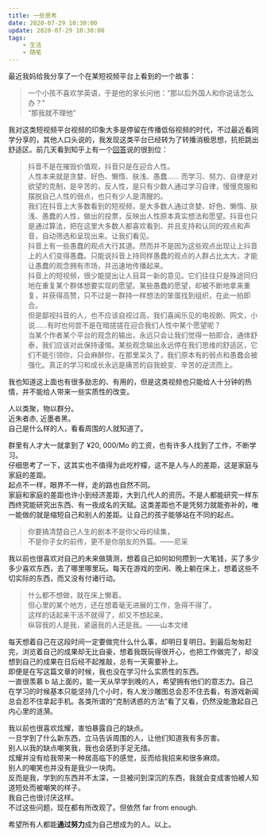 ```yaml
---
title: 一些思考
date: 2020-07-29 10:30:00
update: 2020-07-29 10:30:00
tags:
    - 生活
    - 随笔
---
```


最近我妈给我分享了一个在某短视频平台上看到的一个故事：
> 一个小孩不喜欢学英语，于是他的家长问他：“那以后外国人和你说话怎么办？”  
> “那我就不理他”

我对这类短视频平台视频的印象大多是停留在传播低俗视频的时代，不过最近看同学分享的，其他人口头说的，我发现这类平台已经转为了转播消极思想，抗拒跳出舒适区。前几天看到知乎上有一个[回答](https://www.zhihu.com/question/338971582/answer/1230056719)说的很到位：
> 抖音不是在摧毁价值观，抖音只是在迎合人性。  
> 人性本来就是贪婪、好色、懒惰、肤浅、愚蠢……
> 而学习、努力、自律是对欲望的克制，是辛苦的，反人性，是只有少数人通过学习自律，慢慢克服和摆脱自己人性的弱点，也只有少人是清醒的。  
> 我们在抖音上大多数看到的短视频，是大多数人通过贪婪、好色、懒惰、肤浅、愚蠢的人性，做出的投票，反映出人性原本真实想法和愿望。抖音也只是通过算法，把在这里大多数人都喜欢看到、并且支持和认同的观点和声音，自动筛选和呈现出来。让我们看见。  
> 抖音上有一些愚蠢的观点大行其道。然而并不是因为这些观点出现让上抖音上的人们变得愚蠢。只能说抖音上持同样愚蠢的观点的人群占比太大，才能让愚蠢的观念拥有市场，并迅速地传播起来。  
> 抖音上的短视频，很少能提出让人目耳一新的意见。它们往往只是殊途同归地在重复某个群体想要实现的愿望。某些愚蠢的愿望，却被不断地拿来重复，并获得高赞，只不过是一群持一样想法的笨蛋找到组织，在此一拍即合。  
> 但是鄙视抖音的人，也不应该自视过高，我们喜闻乐见的电视剧、网文，小说……有时也何尝不是在暗搓搓在迎合我们人性中某个愿望呢？  
> 当某个作者某个平台的观念的输出，永远只会让我们觉得一拍即合，通体舒泰，我们应该对此保持谨惕。某些观念输出永远停在我们思维的舒适区，它们不能引领你，只会麻醉你，在那里呆久了，我们原本有的弱点和愚蠢会被强化。真正的学习和成长永远是痛苦的自我蜕变、辛苦的逆流而上。

我也知道这上面也有很多励志的、有用的，但是这类视频也只能给人十分钟的热情，并不能给人带来一些实质性的改变。  

人以类聚，物以群分。  
近朱者赤, 近墨者黑。  
自己是什么样的人，看看周围的人就知道了。

群里有人才大一就拿到了 ¥20, 000/Mo 的工资，也有许多人找到了工作，不断学习。  
仔细思考了一下，这其实也不值得为此吃柠檬，这不是人与人的差距，这是家庭与家庭的差距。  
起点不一样，眼界不一样，走的路也自然不同。  
家庭和家庭的差距也许小到经济差距，大到几代人的资历。不是人都能研究一样东西终究能研究出东西、有一夜成名的天赋。这类差距也不是凭努力就能弥补的，唯一能做的就是缩短自己和别人的差距。让自己的孩子能够站在不同的起点。

> 你要搞清楚自己人生的剧本不是你父母的续集，  
> 不是你子女的前传，更不是你朋友的外篇。——尼采

我以前也很喜欢对自己的未来做猜测，想着自己如何如何攒到一大笔钱，买了多少多少喜欢东西，去了哪里哪里玩。每天在游戏的空闲、晚上躺在床上，想着这些不切实际的东西，而又没有付诸行动。

> 什么都不想做，就在床上懒着。  
> 但心里的某个地方，还在想着毫无进展的工作，急得不得了。  
> 这样的话起来干活不就得了，却又不想起来。  
> 纵容我的人是我，紧逼我的人还是我。——山本文绪

每天想着自己在这段时间一定要做完什么什么事，却明日复明日。到最后匆匆赶完，浏览着自己的成果却无比自豪，想着我既玩得很开心，也把工作做完了，却没想到自己的成果在日后经不起推敲，总有一天需要补上。  
即便是在写这篇文章的时候，我也没在学习什么实质性的东西。  
一直很羡慕 b 站上面的，能一天从早学到晚的人，希望拥有他们的意志力。自己在学习的时候基本只能坚持几个小时，有人发沙雕图总会忍不住去看，有游戏新闻总会忍不住拿起手机。各类所谓的“克制诱惑的方法”看了又看，仍然没能激起自己内心里的涟漪。

我以前也很喜欢炫耀，害怕暴露自己的缺点。  
一旦学到了什么新东西，立马告诉周围的人，让他们知道我有多厉害。  
别人以我的缺点嘲笑我，我也会感到手足无措。  
炫耀并没有给我带来一种居高临下的感觉，反而给我招来和很多麻烦。  
别人的嘲笑也并没有是我少一块肉。  
反而是我，学到的东西并不太深，一旦被问到深沉的东西，我就会变成害怕被人知道短处而被嘲笑的样子。  
我自己也很讨厌这样。  
不过这些问题，现在都有所改观了。但依然 far from enough.

希望所有人都能**通过努力**成为自己想成为的人。以上。